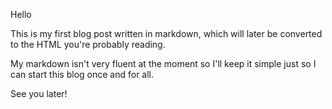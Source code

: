 Hello

This is my first blog post written in markdown, which will later be converted to the HTML you're probably reading.

My markdown isn't very fluent at the moment so I'll keep it simple just so I can start this blog once and for all.

See you later!